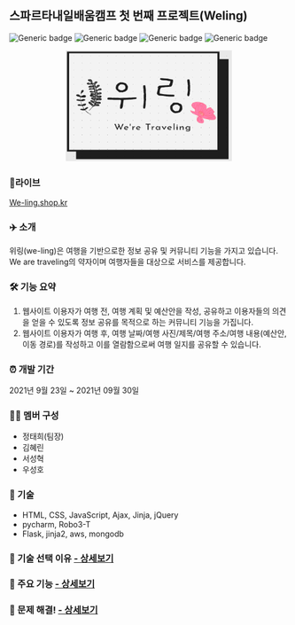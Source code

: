 ## 스파르타내일배움캠프 첫 번째 프로젝트(Weling)
![Generic badge](https://img.shields.io/badge/pycharm-3.8-yellowgreen.svg) ![Generic badge](https://img.shields.io/badge/Robo3T-1.4.4-green.svg) ![Generic badge](https://img.shields.io/badge/mongoDB-5.0-orange.svg) ![Generic badge](https://img.shields.io/badge/Flask-2.0.1-blue.svg)

<p align="center"><img src="./static/img/logo.png" height="200px" width="300px"></p>  

 

### 🔗라이브
[We-ling.shop.kr](We-ling.shop.kr)  

### ✈️ 소개
위링(we-ling)은 여행을 기반으로한 정보 공유 및 커뮤니티 기능을 가지고 있습니다.
We are traveling의 약자이며 여행자들을 대상으로 서비스를 제공합니다.  
    
### 🛠 기능 요약
1. 웹사이트 이용자가 여행 전, 여행 계획 및 예산안을 작성, 공유하고 이용자들의 의견을 얻을 수 있도록 정보 공유를 목적으로 하는 커뮤니티 기능을 가집니다.
2. 웹사이트 이용자가 여행 후, 여행 날짜/여행 사진/제목/여행 주소/여행 내용(예산안, 이동 경로)를 작성하고 이를 열람함으로써 여행 일지를 공유할 수 있습니다.  

### ⏰ 개발 기간
2021년 9월 23일 ~ 2021년 09월 30일  

### 👩‍💻 멤버 구성
- 정태희(팀장)
- 김혜린
- 서성혁
- 우성호  

### 📌 기술
- HTML, CSS, JavaScript, Ajax, Jinja, jQuery
- pycharm, Robo3-T
- Flask, jinja2, aws, mongodb  

### 📌 기술 선택 이유 [ - 상세보기](https://github.com/jtheeeeee/we_are_traveling/wiki/%EA%B8%B0%EC%88%A0-%EC%84%A0%ED%83%9D-%EC%9D%B4%EC%9C%A0)


### 📌 주요 기능 [ - 상세보기](https://github.com/jtheeeeee/we_are_traveling/wiki/%EC%A3%BC%EC%9A%94-%EA%B8%B0%EB%8A%A5-%EC%86%8C%EA%B0%9C)
 

### 📌 문제 해결! [ - 상세보기](https://github.com/jtheeeeee/we_are_traveling/wiki/%ED%8A%B8%EB%9F%AC%EB%B8%94-%EC%8A%88%ED%8C%85)
